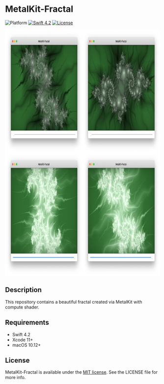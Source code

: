 # MetalKit-Fractal

![Platform](https://img.shields.io/badge/platform-macOS-lightgrey)
[![Swift 4.2](https://img.shields.io/badge/Swift-4.2-orange.svg?style=flat)](https://developer.apple.com/swift/)
[![License](https://img.shields.io/cocoapods/l/Compass.svg?style=flat)](http://cocoadocs.org/docsets/Compass)

<p align="center"><img src="https://github.com/peteliev/MetalKit-Fractal/blob/develop/Resources/fractals.jpg" height="800"/></p>

## Description

This repository contains a beautiful fractal created via MetalKit with compute shader.  

## Requirements

* Swift 4.2
* Xcode 11+
* macOS 10.12+

## License

MetalKit-Fractal is available under the [MIT license](https://github.com/peteliev/YPSwipeableStackView/blob/develop/LICENSE). See the LICENSE file for more info.
